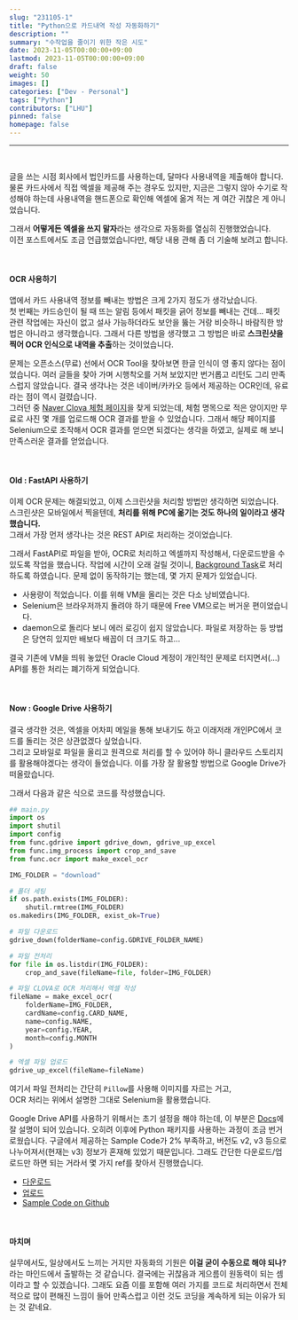 ```yaml
---
slug: "231105-1"
title: "Python으로 카드내역 작성 자동화하기"
description: ""
summary: "수작업을 줄이기 위한 작은 시도"
date: 2023-11-05T00:00:00+09:00
lastmod: 2023-11-05T00:00:00+09:00
draft: false
weight: 50
images: []
categories: ["Dev - Personal"]
tags: ["Python"]
contributors: ["LHU"]
pinned: false
homepage: false
---
```


---

<br>

글을 쓰는 시점 회사에서 법인카드를 사용하는데, 달마다 사용내역을 제출해야 합니다.  
물론 카드사에서 직접 엑셀을 제공해 주는 경우도 있지만, 지금은 그렇지 않아 수기로 작성해야 하는데 사용내역을 핸드폰으로 확인해 엑셀에 옮겨 적는 게 여간 귀찮은 게 아니었습니다.

그래서 **어떻게든 엑셀을 쓰지 말자**라는 생각으로 자동화를 열심히 진행했었습니다.  
이전 포스트에서도 조금 언급했었습니다만, 해당 내용 관해 좀 더 기술해 보려고 합니다.

<br>

#### OCR 사용하기

앱에서 카드 사용내역 정보를 빼내는 방법은 크게 2가지 정도가 생각났습니다.  
첫 번째는 카드승인이 될 때 뜨는 알림 등에서 패킷을 긁어 정보를 빼내는 건데... 패킷 관련 작업에는 자신이 없고 설사 가능하더라도 보안을 뚫는 거랑 비슷하니 바람직한 방법은 아니라고 생각했습니다. 그래서 다른 방법을 생각했고 그 방법은 바로 **스크린샷을 찍어 OCR 인식으로 내역을 추출**하는 것이었습니다.

문제는 오픈소스(무료) 선에서 OCR Tool을 찾아보면 한글 인식이 영 좋지 않다는 점이었습니다. 여러 글들을 찾아 가며 시행착오를 거쳐 보았지만 번거롭고 리턴도 그리 만족스럽지 않았습니다. 결국 생각나는 것은 네이버/카카오 등에서 제공하는 OCR인데, 유료라는 점이 역시 걸렸습니다.  
그러던 중 [Naver Clova 체험 페이지][ref1]을 찾게 되었는데, 체험 명목으로 적은 양이지만 무료로 사진 몇 개를 업로드해 OCR 결과를 받을 수 있었습니다. 그래서 해당 페이지를 Selenium으로 조작해서 OCR 결과를 얻으면 되겠다는 생각을 하였고, 실제로 해 보니 만족스러운 결과를 얻었습니다.

<br>

#### Old : FastAPI 사용하기

이제 OCR 문제는 해결되었고, 이제 스크린샷을 처리할 방법만 생각하면 되었습니다.  
스크린샷은 모바일에서 찍을텐데, **처리를 위해 PC에 옮기는 것도 하나의 일이라고 생각했습니다.**  
그래서 가장 먼저 생각나는 것은 REST API로 처리하는 것이었습니다.

그래서 FastAPI로 파일을 받아, OCR로 처리하고 엑셀까지 작성해서, 다운로드받을 수 있도록 작업을 했습니다. 작업에 시간이 오래 걸릴 것이니, [Background Task][ref2]로 처리하도록 하였습니다. 문제 없이 동작하기는 했는데, 몇 가지 문제가 있었습니다.

- 사용량이 적었습니다. 이를 위해 VM을 올리는 것은 다소 낭비였습니다.
- Selenium은 브라우저까지 돌려야 하기 때문에 Free VM으로는 버거운 편이었습니다.
- daemon으로 돌리다 보니 에러 로깅이 쉽지 않았습니다. 파일로 저장하는 등 방법은 당연히 있지만 배보다 배꼽이 더 크기도 하고...

결국 기존에 VM을 띄워 놓았던 Oracle Cloud 계정이 개인적인 문제로 터지면서(...)  
API를 통한 처리는 폐기하게 되었습니다.

<br>

#### Now : Google Drive 사용하기

결국 생각한 것은, 엑셀을 어차피 메일을 통해 보내기도 하고 이래저래 개인PC에서 코드를 돌리는 것은 상관없겠다 싶었습니다.  
그리고 모바일로 파일을 올리고 원격으로 처리를 할 수 있어야 하니 클라우드 스토리지를 활용해야겠다는 생각이 들었습니다. 이를 가장 잘 활용할 방법으로 Google Drive가 떠올랐습니다.

그래서 다음과 같은 식으로 코드를 작성했습니다.

```python
## main.py
import os
import shutil
import config
from func.gdrive import gdrive_down, gdrive_up_excel
from func.img_process import crop_and_save
from func.ocr import make_excel_ocr

IMG_FOLDER = "download"

# 폴더 세팅
if os.path.exists(IMG_FOLDER):
    shutil.rmtree(IMG_FOLDER)
os.makedirs(IMG_FOLDER, exist_ok=True)

# 파일 다운로드
gdrive_down(folderName=config.GDRIVE_FOLDER_NAME)

# 파일 전처리
for file in os.listdir(IMG_FOLDER):
    crop_and_save(fileName=file, folder=IMG_FOLDER)

# 파일 CLOVA로 OCR 처리해서 엑셀 작성
fileName = make_excel_ocr(
    folderName=IMG_FOLDER,
    cardName=config.CARD_NAME,
    name=config.NAME,
    year=config.YEAR,
    month=config.MONTH
)

# 엑셀 파일 업로드
gdrive_up_excel(fileName=fileName)
```

여기서 파일 전처리는 간단히 `Pillow`를 사용해 이미지를 자르는 거고,  
OCR 처리는 위에서 설명한 그대로 Selenium을 활용했습니다.

Google Drive API를 사용하기 위해서는 초기 설정을 해야 하는데, 이 부분은 [Docs][ref3]에 잘 설명이 되어 있습니다. 오히려 이후에 Python 패키지를 사용하는 과정이 조금 번거로웠습니다. 구글에서 제공하는 Sample Code가 2% 부족하고, 버전도 v2, v3 등으로 나누어져서(현재는 v3) 정보가 혼재해 있었기 때문입니다. 그래도 간단한 다운로드/업로드만 하면 되는 거라서 몇 가지 ref를 찾아서 진행했습니다.

- [다운로드][ref4]
- [업로드][ref5]
- [Sample Code on Github][ref6]

<br>

#### 마치며

실무에서도, 일상에서도 느끼는 거지만 자동화의 기원은 **이걸 굳이 수동으로 해야 되나?** 라는 마인드에서 출발하는 것 같습니다. 결국에는 귀찮음과 게으름이 원동력이 되는 셈이라고 할 수 있겠습니다. 그래도 요즘 이를 포함해 여러 가지를 코드로 처리하면서 전체적으로 많이 편해진 느낌이 들어 만족스럽고 이런 것도 코딩을 계속하게 되는 이유가 되는 것 같네요.

[ref1]: https://clova.ai/ocr/
[ref2]: https://fastapi.tiangolo.com/tutorial/background-tasks/
[ref3]: https://developers.google.com/drive/api/quickstart/python?hl=ko
[ref4]: https://stackoverflow.com/a/55989689
[ref5]: https://stackoverflow.com/a/50674639
[ref6]: https://github.com/googleworkspace/python-samples
